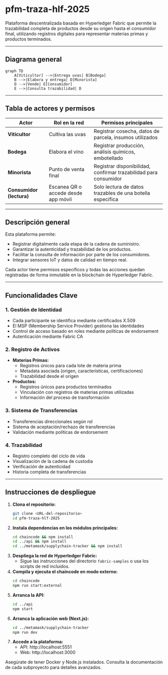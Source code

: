 # pfm-traza-hlf-2025

Plataforma descentralizada basada en Hyperledger Fabric que permite la trazabilidad completa de productos desde su origen hasta el consumidor final, utilizando registros digitales para representar materias primas y productos terminados.

---

## Diagrama general

```mermaid
graph TD
    A[Viticultor] -->|Entrega uvas| B[Bodega]
    B -->|Elabora y entrega| D[Minorista]
    D -->|Vende| E[Consumidor]
    E -->|Consulta trazabilidad| D
```

---

## Tabla de actores y permisos

<table>
  <thead>
    <tr>
      <th>Actor</th>
      <th>Rol en la red</th>
      <th>Permisos principales</th>
    </tr>
  </thead>
  <tbody>
    <tr>
      <td><strong>Viticultor</strong></td>
      <td>Cultiva las uvas</td>
      <td>Registrar cosecha, datos de parcela, insumos utilizados</td>
    </tr>
    <tr>
      <td><strong>Bodega</strong></td>
      <td>Elabora el vino</td>
      <td>Registrar producción, análisis químicos, embotellado</td>
    </tr>
    <tr>
      <td><strong>Minorista</strong></td>
      <td>Punto de venta final</td>
      <td>Registrar disponibilidad, confirmar trazabilidad para consumidor</td>
    </tr>
    <tr>
      <td><strong>Consumidor (lectura)</strong></td>
      <td>Escanea QR o accede desde app móvil</td>
      <td>Solo lectura de datos trazables de una botella específica</td>
    </tr>
  </tbody>
</table>

---

## Descripción general

Esta plataforma permite:
- Registrar digitalmente cada etapa de la cadena de suministro.
- Garantizar la autenticidad y trazabilidad de los productos.
- Facilitar la consulta de información por parte de los consumidores.
- Integrar sensores IoT y datos de calidad en tiempo real.

Cada actor tiene permisos específicos y todas las acciones quedan registradas de forma inmutable en la blockchain de Hyperledger Fabric.

---

## Funcionalidades Clave

### 1. Gestión de Identidad
- Cada participante se identifica mediante certificados X.509
- El MSP (Membership Service Provider) gestiona las identidades
- Control de acceso basado en roles mediante políticas de endorsement
- Autenticación mediante Fabric CA

### 2. Registro de Activos
- **Materias Primas:**
  - Registros únicos para cada lote de materia prima
  - Metadata asociada (origen, características, certificaciones)
  - Trazabilidad desde el origen
- **Productos:**
  - Registros únicos para productos terminados
  - Vinculación con registros de materias primas utilizadas
  - Información del proceso de transformación

### 3. Sistema de Transferencias
- Transferencias direccionales según rol
- Sistema de aceptación/rechazo de transferencias
- Validación mediante políticas de endorsement

### 4. Trazabilidad
- Registro completo del ciclo de vida
- Visualización de la cadena de custodia
- Verificación de autenticidad
- Historia completa de transferencias

---

## Instrucciones de despliegue

1. **Clona el repositorio:**
   ```sh
   git clone <URL-del-repositorio>
   cd pfm-traza-hlf-2025
   ```
2. **Instala dependencias en los módulos principales:**
   ```sh
   cd chaincode && npm install
   cd ../api && npm install
   cd ../metamask/supplychain-tracker && npm install
   ```
3. **Despliega la red de Hyperledger Fabric:**
   - Sigue las instrucciones del directorio `fabric-samples` o usa los scripts de red incluidos.
4. **Compila y ejecuta el chaincode en modo externo:**
   ```sh
   cd chaincode
   npm run start:external
   ```
5. **Arranca la API:**
   ```sh
   cd ../api
   npm start
   ```
6. **Arranca la aplicación web (Next.js):**
   ```sh
   cd ../metamask/supplychain-tracker
   npm run dev
   ```
7. **Accede a la plataforma:**
   - API: http://localhost:5551
   - Web: http://localhost:3000

Asegúrate de tener Docker y Node.js instalados. Consulta la documentación de cada subproyecto para detalles avanzados.